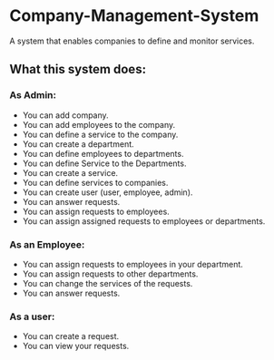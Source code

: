 # Company-Management-System
 A system that enables companies to define and monitor services. 
 
## What this system does:

### As Admin:
- You can add company.
- You can add employees to the company.
- You can define a service to the company.
- You can create a department.
- You can define employees to departments.
- You can define Service to the Departments.
- You can create a service.
- You can define services to companies.
- You can create user (user, employee, admin).
- You can answer requests.
- You can assign requests to employees.
- You can assign assigned requests to employees or departments.

### As an Employee:
- You can assign requests to employees in your department.
- You can assign requests to other departments.
- You can change the services of the requests.
- You can answer requests.

### As a user:
- You can create a request.
- You can view your requests. 
